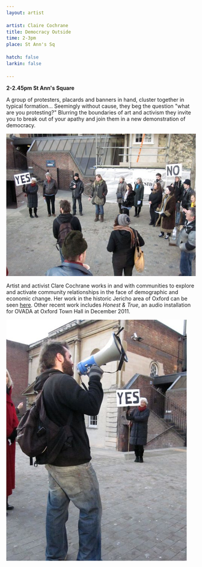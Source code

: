 ```yaml
---
layout: artist

artist: Claire Cochrane
title: Democracy Outside
time: 2-3pm
place: St Ann's Sq

hatch: false
larkin: false

---
```


**2-2.45pm St Ann's Square**   

A group of protesters, placards and banners in hand, cluster together in typical formation… Seemingly without cause, they beg the question "what are you protesting?" Blurring the boundaries of art and activism they invite you to break out of your apathy and join them in a new demonstration of democracy.   

![Democracy Outside](demo2.jpg)

Artist and activist Clare Cochrane works in and with communities to explore and activate community relationships in the face of demographic and economic change.  Her work in the historic Jericho area of Oxford can be seen [here](http://openingtheheartofjericho.wordpress.com). Other recent work includes *Honest & True*, an audio installation for OVADA at Oxford Town Hall in December 2011.   


![Democracy Outside](demo5.jpg)
